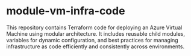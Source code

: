 # module-vm-infra-code
This repository contains Terraform code for deploying an Azure Virtual Machine using modular architecture. It includes reusable child modules, variables for dynamic configuration, and best practices for managing infrastructure as code efficiently and consistently across environments.

